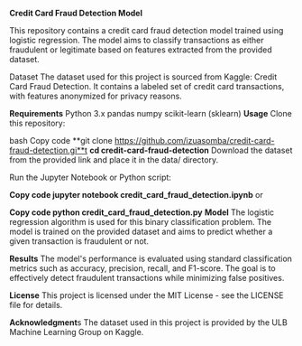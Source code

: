 **Credit Card Fraud Detection Model**

This repository contains a credit card fraud detection model trained using logistic regression. The model aims to classify transactions as either fraudulent or legitimate based on features extracted from the provided dataset.

Dataset
The dataset used for this project is sourced from Kaggle: Credit Card Fraud Detection. It contains a labeled set of credit card transactions, with features anonymized for privacy reasons.

**Requirements**
Python 3.x
pandas
numpy
scikit-learn (sklearn)
**Usage**
Clone this repository:

bash
Copy code
**git clone https://github.com/izuasomba/credit-card-fraud-detection.gi**t
**cd credit-card-fraud-detection**
Download the dataset from the provided link and place it in the data/ directory.

Run the Jupyter Notebook or Python script:

**Copy code
jupyter notebook credit_card_fraud_detection.ipynb**
or

**Copy code
python credit_card_fraud_detection.py**
**Model**
The logistic regression algorithm is used for this binary classification problem. The model is trained on the provided dataset and aims to predict whether a given transaction is fraudulent or not.

**Results**
The model's performance is evaluated using standard classification metrics such as accuracy, precision, recall, and F1-score. The goal is to effectively detect fraudulent transactions while minimizing false positives.

**License**
This project is licensed under the MIT License - see the LICENSE file for details.

**Acknowledgment**s
The dataset used in this project is provided by the ULB Machine Learning Group on Kaggle.

